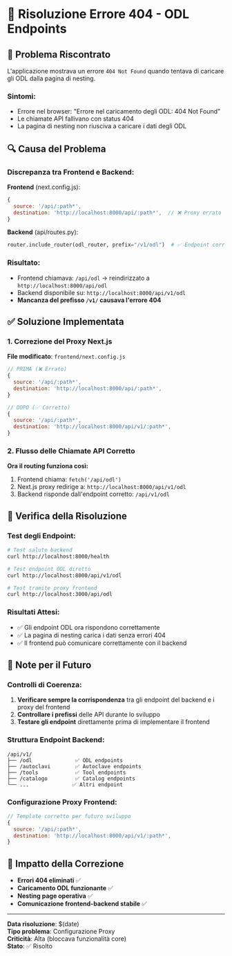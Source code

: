 # 🔧 Risoluzione Errore 404 - ODL Endpoints

## 🚨 Problema Riscontrato

L'applicazione mostrava un errore `404 Not Found` quando tentava di caricare gli ODL dalla pagina di nesting.

### Sintomi:
- Errore nel browser: "Errore nel caricamento degli ODL: 404 Not Found"
- Le chiamate API fallivano con status 404
- La pagina di nesting non riusciva a caricare i dati degli ODL

## 🔍 Causa del Problema

### Discrepanza tra Frontend e Backend:

**Frontend** (next.config.js):
```javascript
{
  source: '/api/:path*',
  destination: 'http://localhost:8000/api/:path*',  // ❌ Proxy errato
}
```

**Backend** (api/routes.py):
```python
router.include_router(odl_router, prefix="/v1/odl")  # ✅ Endpoint corretto
```

### Risultato:
- Frontend chiamava: `/api/odl` → reindirizzato a `http://localhost:8000/api/odl` 
- Backend disponibile su: `http://localhost:8000/api/v1/odl`
- **Mancanza del prefisso `/v1/` causava l'errore 404**

## ✅ Soluzione Implementata

### 1. Correzione del Proxy Next.js

**File modificato**: `frontend/next.config.js`

```javascript
// PRIMA (❌ Errato)
{
  source: '/api/:path*',
  destination: 'http://localhost:8000/api/:path*',
}

// DOPO (✅ Corretto)
{
  source: '/api/:path*',
  destination: 'http://localhost:8000/api/v1/:path*',
}
```

### 2. Flusso delle Chiamate API Corretto

**Ora il routing funziona così:**
1. Frontend chiama: `fetch('/api/odl')`
2. Next.js proxy redirige a: `http://localhost:8000/api/v1/odl`
3. Backend risponde dall'endpoint corretto: `/api/v1/odl`

## 🧪 Verifica della Risoluzione

### Test degli Endpoint:

```bash
# Test salute backend
curl http://localhost:8000/health

# Test endpoint ODL diretto
curl http://localhost:8000/api/v1/odl

# Test tramite proxy frontend
curl http://localhost:3000/api/odl
```

### Risultati Attesi:
- ✅ Gli endpoint ODL ora rispondono correttamente
- ✅ La pagina di nesting carica i dati senza errori 404
- ✅ Il frontend può comunicare correttamente con il backend

## 📝 Note per il Futuro

### Controlli di Coerenza:
1. **Verificare sempre la corrispondenza** tra gli endpoint del backend e i proxy del frontend
2. **Controllare i prefissi** delle API durante lo sviluppo
3. **Testare gli endpoint** direttamente prima di implementare il frontend

### Struttura Endpoint Backend:
```
/api/v1/
├── /odl              ✅ ODL endpoints
├── /autoclavi        ✅ Autoclave endpoints  
├── /tools            ✅ Tool endpoints
├── /catalogo         ✅ Catalog endpoints
└── ...              ✅ Altri endpoint
```

### Configurazione Proxy Frontend:
```javascript
// Template corretto per futuro sviluppo
{
  source: '/api/:path*',
  destination: 'http://localhost:8000/api/v1/:path*',
}
```

## 🎯 Impatto della Correzione

- **Errori 404 eliminati** ✅
- **Caricamento ODL funzionante** ✅  
- **Nesting page operativa** ✅
- **Comunicazione frontend-backend stabile** ✅

---
**Data risoluzione**: $(date)  
**Tipo problema**: Configurazione Proxy  
**Criticità**: Alta (bloccava funzionalità core)  
**Stato**: ✅ Risolto 